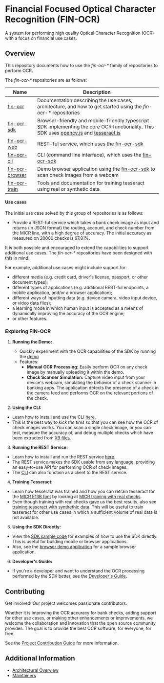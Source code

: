# Financial Focused Optical Character Recognition (FIN-OCR)

A system for performing high quality Optical Character Recognition (OCR) with a focus on financial use cases.

## Overview

This repository documents how to use the *fin-ocr-\** family of repositories to perform OCR.

The *fin-ocr-\** repositories are as follows:

| Name | Description |
| ---- | ----------- |
| [fin-ocr](https://github.com/discoverfinancial/fin-ocr) | Documentation describing the use cases, architecture, and how to get started using the *fin-ocr-\** repositories |
| [fin-ocr-sdk](https://github.com/discoverfinancial/fin-ocr-sdk) | Browser-friendly and mobile-friendly typescript SDK implementing the core OCR functionality.  This SDK uses [opencv.js](https://github.com/TechStark/opencv-js) and [tesseract.js](https://tesseract.projectnaptha.com/) |
| [fin-ocr-web](https://github.com/discoverfinancial/fin-ocr-web) | REST-ful service, which uses the [fin-ocr-sdk](https://github.com/discoverfinancial/fin-ocr-sdk) |
| [fin-ocr-cli](https://github.com/discoverfinancial/fin-ocr-cli) | CLI (command line interface), which uses the [fin-ocr-sdk](https://github.com/discoverfinancial/fin-ocr-sdk) |
| [fin-ocr-browser](https://github.com/discoverfinancial/fin-ocr-browser) | Demo browser application using the [fin-ocr-sdk](https://github.com/discoverfinancial/fin-ocr-sdk) to scan check images from a webcam |
| [fin-ocr-train](https://github.com/discoverfinancial/fin-ocr-train) | Tools and documentation for training tesseract using real or synthetic data |

#### Use cases
The initial use case solved by this group of repositories is as follows:

* Provide a REST-ful service which takes a bank check image as input and returns (in JSON format) the routing, account, and check number from the MICR line, with a high degree of accuracy.  The initial accuracy as measured on 20000 checks is 97.81%.

It is both possible and encouraged to extend the capabilities to support additional use cases.  The *fin-ocr-\** repositories have been designed with this in mind.

For example, additional use cases might include support for:
* different media (e.g. credit card, driver's license, passport, or other document types);
* different types of applications (e.g. additional REST-ful endpoints, a mobile application, and/or a browser application);
* different ways of inputting data (e.g. device camera, video input device, or video data files);
* a learning mode in which human input is accepted as a means of dynamically improving the accuracy of the OCR engine;
* or other features.

### Exploring FIN-OCR

1. **Running the Demo:**
   - Quickly experiment with the OCR capabilities of the SDK by running the [demo](https://github.com/discoverfinancial/fin-ocr-browser)
   - Features:
     - **Manual OCR Processing:** Easily perform OCR on any check image by manually uploading it within the demo.
     - **Check Scanner Simulation:** Capture video input from your device's webcam, simulating the behavior of a check scanner in banking apps. The application detects the presence of a check in the camera feed and performs OCR on the relevant portions of the check.

2. **Using the CLI:**
  - Learn how to install and use the CLI [here](https://github.com/discoverfinancial/fin-ocr-cli?tab=readme-ov-file#fin-ocr-cli).
  - This is the best way to *kick the tires* so that you can see how the OCR of check images works.  You can scan a single check image, or you can test, measure the accuracy of, and debug multiple checks which have been extracted from [X9 files](https://www.frbservices.org/binaries/content/assets/crsocms/financial-services/check/setup/frb-x937-standards-reference.pdf).

3. **Running the REST Service:**
  - Learn how to install and run the REST service [here](https://github.com/discoverfinancial/fin-ocr-web?tab=readme-ov-file#fin-ocr-web).
  - The REST service makes the SDK usable from any language, providing an easy-to-use API for performing OCR of check images.
  - The [CLI](https://github.com/discoverfinancial/fin-ocr-cli?tab=readme-ov-file#fin-ocr-cli) can also function as a client to the REST service.

4. **Training Tesseract:**
  - Learn how tesseract was trained and how you can retrain tesseract for the [MICR E13B font](https://en.wikipedia.org/wiki/Magnetic_ink_character_recognition#E-13B) by looking at [MICR training with real checks](https://github.com/discoverfinancial/fin-ocr-train/blob/main/real/README.md#micr-training-with-real-checks).
  - Even though training with real checks gave us the best results, also see [training tesseract with synthethic data](https://github.com/discoverfinancial/fin-ocr-train/blob/main/synthetic/README.md#tesseract-auto-training).  This will be useful to train tesseract for other use cases in which a sufficient volume of real data is not available.

5. **Using the SDK Directly:**
  - View the [SDK sample code](https://github.com/discoverfinancial/fin-ocr-sdk?tab=readme-ov-file#sample-code) for examples of how to use the SDK directly. This is useful for building mobile or browser applications.
  - Also, see the [browser demo application](https://github.com/discoverfinancial/fin-ocr-browser?tab=readme-ov-file#fin-ocr-browser-based-demo-application) for a sample browser application.

6. **Developer's Guide:**
  - If you're a developer and want to understand the OCR processing performed by the SDK better, see the [Developer's Guide](./DEV_GUIDE.md).

## Contributing

Get involved!  Our project welcomes passionate contributors.

Whether it is improving the OCR accuracy for bank checks, adding support for other use cases, or making other enhancements or improvements, we welcome the collaboration and innovation that the open source community provides.  The goal is to provide the best OCR software, for everyone, for free.

See the [Project Contribution Guide](./CONTRIBUTE.md) for more information.

## Additional Information

* [Architectural Overview](./ARCHITECTURE.md)
* [Maintainers](./MAINTAINERS.md)
